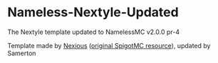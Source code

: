 # Nameless-Nextyle-Updated
The Nextyle template updated to NamelessMC v2.0.0 pr-4

Template made by [Nexious](https://www.spigotmc.org/members/nexious.331758/) ([original SpigotMC resource](https://www.spigotmc.org/resources/nextyle-namelessmc-theme.38514/)), updated by Samerton
